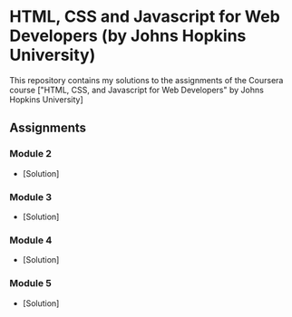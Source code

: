 # HTML, CSS and Javascript for Web Developers (by Johns Hopkins University)

This repository contains my solutions to the assignments of the Coursera course
["HTML, CSS, and Javascript for Web Developers" by Johns Hopkins University]

## Assignments

### Module 2
* [Solution]

### Module 3
* [Solution] 

### Module 4
* [Solution]

### Module 5
* [Solution]
